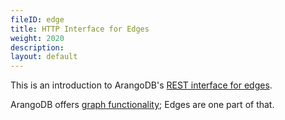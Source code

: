 ```yaml
---
fileID: edge
title: HTTP Interface for Edges
weight: 2020
description: 
layout: default
---
```

This is an introduction to ArangoDB's [REST interface for edges](../../graphs/graphs-edges).

ArangoDB offers [graph functionality](../../graphs/); Edges are one part of that.

